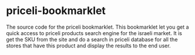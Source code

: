 # priceli-bookmarklet
The source code for the priceli bookmarklet.    This bookmarklet let you get a quick access to priceli products search engine for the israeli market.   It is get the SKU from the site and do a search in priceli database for all the stores that have this product and display the results to the end user.
